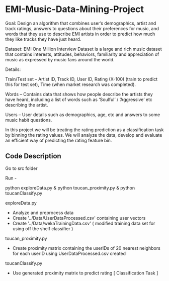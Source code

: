 # EMI-Music-Data-Mining-Project

Goal: Design an algorithm that combines user’s demographics, artist and track ratings, answers to questions about their preferences for music, and words that they use to describe EMI artists in order to predict how much they like tracks they have just heard.

Dataset: EMI One Million Interview Dataset is a large and rich music dataset that contains interests, attitudes, behaviors, familiarity and appreciation of music as expressed by music fans around the world.

Details:

Train/Test set – Artist ID, Track ID, User ID, Rating (X-100) (train to predict this for test set), Time (when market research was completed).

Words – Contains data that shows how people describe the artists they have heard, including a list of words such as ‘Soulful’ / ‘Aggressive’ etc describing the artist.

Users – User details such as demographics, age, etc and answers to some music habit questions.

In this project we will be treating the rating prediction as a classification task by binning the rating values. We will analyze the data, develop and evaluate an efficient way of predicting the rating feature bin. 

## Code Description

Go to src folder

Run -

python exploreData.py & python toucan_proximity.py & python toucanClassify.py

exploreData.py      
- Analyze and preprocess data
- Create '../Data/UserDataProcessed.csv' containing user vectors
- Create '../Data/wekaTrainingData.csv' ( modified training data set for using off the shelf classifier )

toucan_proximity.py 
- Create proximity matrix containing the userIDs of 20 nearest neighbors for each userID using UserDataProcessed.csv created

toucanClassify.py
- Use generated proximity matrix to predict rating [ Classification Task ]
